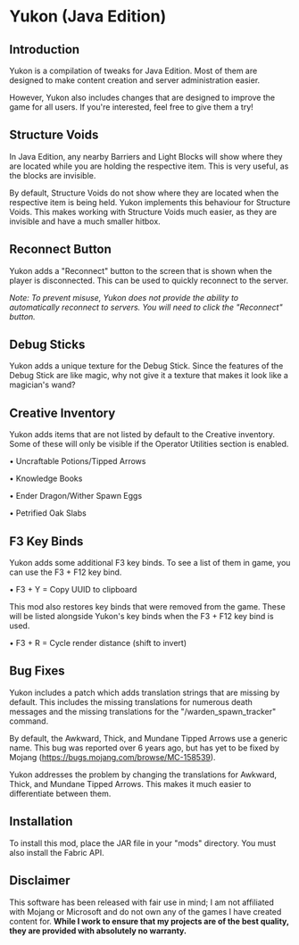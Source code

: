 # Yukon (Java Edition)

## Introduction

Yukon is a compilation of tweaks for Java Edition. Most of them are designed to make content creation and server administration easier.

However, Yukon also includes changes that are designed to improve the game for all users. If you're interested, feel free to give them a try!

## Structure Voids

In Java Edition, any nearby Barriers and Light Blocks will show where they are located while you are holding the respective item. This is very useful, as the blocks are invisible.

By default, Structure Voids do not show where they are located when the respective item is being held. Yukon implements this behaviour for Structure Voids. This makes working with Structure Voids much easier, as they are invisible and have a much smaller hitbox.

## Reconnect Button

Yukon adds a "Reconnect" button to the screen that is shown when the player is disconnected. This can be used to quickly reconnect to the server.

*Note: To prevent misuse, Yukon does not provide the ability to automatically reconnect to servers. You will need to click the "Reconnect" button.*

## Debug Sticks

Yukon adds a unique texture for the Debug Stick. Since the features of the Debug Stick are like magic, why not give it a texture that makes it look like a magician's wand?

## Creative Inventory

Yukon adds items that are not listed by default to the Creative inventory. Some of these will only be visible if the Operator Utilities section is enabled.

• Uncraftable Potions/Tipped Arrows

• Knowledge Books

• Ender Dragon/Wither Spawn Eggs

• Petrified Oak Slabs

## F3 Key Binds

Yukon adds some additional F3 key binds. To see a list of them in game, you can use the F3 + F12 key bind.

• F3 + Y = Copy UUID to clipboard

This mod also restores key binds that were removed from the game. These will be listed alongside Yukon's key binds when the F3 + F12 key bind is used.

• F3 + R = Cycle render distance (shift to invert)

## Bug Fixes

Yukon includes a patch which adds translation strings that are missing by default. This includes the missing translations for numerous death messages and the missing translations for the "/warden_spawn_tracker" command.

By default, the Awkward, Thick, and Mundane Tipped Arrows use a generic name. This bug was reported over 6 years ago, but has yet to be fixed by Mojang (https://bugs.mojang.com/browse/MC-158539).

Yukon addresses the problem by changing the translations for Awkward, Thick, and Mundane Tipped Arrows. This makes it much easier to differentiate between them.

## Installation

To install this mod, place the JAR file in your "mods" directory. You must also install the Fabric API.

## Disclaimer

This software has been released with fair use in mind; I am not affiliated with Mojang or Microsoft and do not own any of the games I have created content for. **While I work to ensure that my projects are of the best quality, they are provided with absolutely no warranty.**

